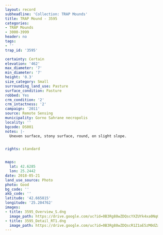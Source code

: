 ```yaml
---
layout: record
subheadline: 'Collection: TRAP Mounds'
title: TRAP Mound - 3595
categories:
- TRAP Mounds
- 3000-3999
header: no
tags:
- ''
trap_id: '3595'

certainty: Certain
elevation: '462'
max_diameter: '7'
min_diameter: '7'
height: '0.3'
size_category: Small
surrounding_land_use: Pasture
surface_condition: Pasture
robbed: Yes
crm_condition: '2'
crm_intactness: '2'
campaign: '2011'
source: Remote Sensing
municipality: Gorno Sahrane necropolis
locality: ''
bgcode: DS001
notes: |-
  Uneven surface, stony surface, round, on slight slope.


rights: standard


maps:
  lat: 42.6285
  lon: 25.2442
date: 2018-05-21
land_use_source: Photo
photo: Good
bg_code: ''
akb_code: ''
latitude: '42.665815'
longitude: '25.204762'
images:
- title: 3595_Overview_S.dng
  image_path: https://drive.google.com/uc?id=0B3Rg88wZDQscYXZUYk4xa0NqQmc
- title: 3595_Detail_RT1.dng
  image_path: https://drive.google.com/uc?id=0B3Rg88wZDQscR1Z1aE5zM0dZa2s
---
```

